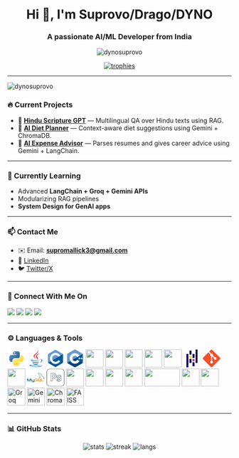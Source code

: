 <h1 align="center">Hi 👋, I'm Suprovo/Drago/DYNO</h1>
<h3 align="center">A passionate AI/ML Developer from India</h3>

<p align="center">
  <img src="https://komarev.com/ghpvc/?username=dynosuprovo&label=Profile%20views&color=0e75b6&style=flat" alt="dynosuprovo" />
</p>

<p align="center">
  <a href="https://github.com/ryo-ma/github-profile-trophy">
    <img src="https://github-profile-trophy.vercel.app/?username=dynosuprovo&theme=algolia&row=1&column=6" alt="trophies"/>
  </a>
</p>

---
<p align="left">
  <img src="https://komarev.com/ghpvc/?username=dynosuprovo&label=🔥+Profile+views&color=ff69b4&style=flat-square" alt="dynosuprovo" />
</p>

### 🔥 Current Projects
- 🚀 [**Hindu Scripture GPT**](https://github.com/DYNOSuprovo/Hindu) — Multilingual QA over Hindu texts using RAG.
- 🥗 [**AI Diet Planner**](https://github.com/DYNOSuprovo/Diet-Suggest) — Context-aware diet suggestions using Gemini + ChromaDB.
- 📄 [**AI Expense Advisor**](https://github.com/DYNOSuprovo/NLTK-EXP) — Parses resumes and gives career advice using Gemini + LangChain.

---

### 🌱 Currently Learning
- Advanced **LangChain + Groq + Gemini APIs**  
- Modularizing RAG pipelines  
- **System Design for GenAI apps**

---

### 📫 Contact Me
- ✉️ Email: **supromallick3@gmail.com**
- 💼 [LinkedIn](https://www.linkedin.com/in/suprovo-mallick-abb582287/)
- 🐦 [Twitter/X](https://twitter.com/suprovo1307)

---

### 🧠 Connect With Me On
<p align="left">
  <a href="https://twitter.com/suprovo1307" target="blank"><img src="https://img.shields.io/twitter/follow/suprovo1307?logo=twitter&style=for-the-badge" /></a>
  <a href="https://www.linkedin.com/in/suprovo-mallick-abb582287/" target="blank"><img src="https://img.shields.io/badge/-LinkedIn-0A66C2?style=for-the-badge&logo=linkedin&logoColor=white"/></a>
  <a href="https://www.hackerrank.com/profile/supromallick3" target="blank"><img src="https://img.shields.io/badge/HackerRank-2EC866?style=for-the-badge&logo=HackerRank&logoColor=white"/></a>
  <a href="https://leetcode.com/supromallick3/" target="blank"><img src="https://img.shields.io/badge/LeetCode-FFA116?style=for-the-badge&logo=LeetCode&logoColor=white"/></a>
</p>

---

### ⚙️ Languages & Tools
<p align="left">
  <!-- Languages -->
  <img src="https://raw.githubusercontent.com/devicons/devicon/master/icons/python/python-original.svg" width="40" height="40" />
  <img src="https://raw.githubusercontent.com/devicons/devicon/master/icons/java/java-original.svg" width="40" height="40" />
  <img src="https://raw.githubusercontent.com/devicons/devicon/master/icons/c/c-original.svg" width="40" height="40" />
  <img src="https://raw.githubusercontent.com/devicons/devicon/master/icons/cplusplus/cplusplus-original.svg" width="40" height="40" />
  <img src="https://www.vectorlogo.zone/logos/dartlang/dartlang-icon.svg" width="40" height="40"/>

  <!-- AI/ML -->
  <img src="https://www.vectorlogo.zone/logos/tensorflow/tensorflow-icon.svg" width="40" height="40"/>
  <img src="https://www.vectorlogo.zone/logos/pytorch/pytorch-icon.svg" width="40" height="40"/>
  <img src="https://upload.wikimedia.org/wikipedia/commons/0/05/Scikit_learn_logo_small.svg" width="40" height="40"/>
  <img src="https://seaborn.pydata.org/_images/logo-mark-lightbg.svg" width="40" height="40"/>
  <img src="https://raw.githubusercontent.com/devicons/devicon/master/icons/pandas/pandas-original.svg" width="40" height="40"/>

  <!-- Tools -->
  <img src="https://raw.githubusercontent.com/devicons/devicon/master/icons/git/git-original.svg" width="40" height="40"/>
  <img src="https://www.vectorlogo.zone/logos/getpostman/getpostman-icon.svg" width="40" height="40"/>
  <img src="https://raw.githubusercontent.com/devicons/devicon/master/icons/mysql/mysql-original-wordmark.svg" width="40" height="40"/>
  <img src="https://raw.githubusercontent.com/devicons/devicon/master/icons/photoshop/photoshop-line.svg" width="40" height="40"/>

  <!-- Platforms -->
  <img src="https://www.vectorlogo.zone/logos/flutterio/flutterio-icon.svg" width="40" height="40"/>
  <img src="https://www.vectorlogo.zone/logos/google_cloud/google_cloud-icon.svg" width="40" height="40"/>
  <img src="https://upload.wikimedia.org/wikipedia/commons/3/38/Jupyter_logo.svg" width="40" height="40"/>
  <img src="https://upload.wikimedia.org/wikipedia/commons/d/d0/Google_Colaboratory_SVG_Logo.svg" width="40" height="40"/>
  <img src="https://streamlit.io/images/brand/streamlit-logo-secondary-colormark-darktext.svg" width="80" height="40"/>

  <!-- GenAI / RAG -->
  <img src="https://huggingface.co/datasets/huggingface/brand-assets/resolve/main/hf-logo.svg" width="40" height="40"/>
  <img src="https://www.vectorlogo.zone/logos/langchain/langchain-icon.svg" width="40" height="40"/>
  <img src="https://avatars.githubusercontent.com/u/151012682?s=200&v=4" width="40" height="40" title="Groq" />
  <img src="https://upload.wikimedia.org/wikipedia/commons/1/1b/Vertex_AI_Icon.svg" width="40" height="40" title="Gemini / Vertex AI" />
  <img src="https://avatars.githubusercontent.com/u/117233249?s=200&v=4" width="40" height="40" title="ChromaDB"/>
  <img src="https://avatars.githubusercontent.com/u/38617453?s=200&v=4" width="40" height="40" title="FAISS"/>
</p>

---

### 📊 GitHub Stats
<p align="center">
  <img src="https://github-readme-stats.vercel.app/api?username=dynosuprovo&show_icons=true&theme=github_dark" alt="stats" />
  <img src="https://github-readme-streak-stats.herokuapp.com/?user=dynosuprovo&theme=dark" alt="streak" />
  <img src="https://github-readme-stats.vercel.app/api/top-langs/?username=dynosuprovo&layout=compact&theme=dark" alt="langs" />
</p>
